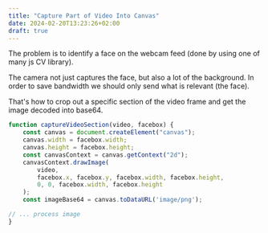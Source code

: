 ```yaml
---
title: "Capture Part of Video Into Canvas"
date: 2024-02-20T13:23:26+02:00
draft: true
---
```


The problem is to identify a face on the webcam feed (done by using one of many js CV library).

The camera not just captures the face, but also a lot of the background. In order to save bandwidth we should only send what is relevant (the face).

That's how to crop out a specific section of the video frame and get the image decoded into base64.

```js
function captureVideoSection(video, facebox) {
    const canvas = document.createElement("canvas");
    canvas.width = facebox.width;
    canvas.height = facebox.height;
    const canvasContext = canvas.getContext("2d");
    canvasContext.drawImage(
        video,
        facebox.x, facebox.y, facebox.width, facebox.height,
        0, 0, facebox.width, facebox.height
    );
    const imageBase64 = canvas.toDataURL('image/png');

// ... process image
}
```
